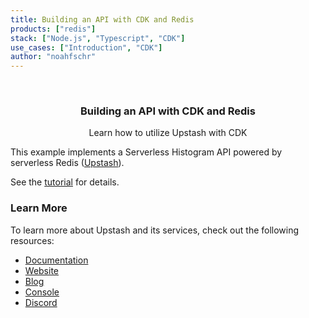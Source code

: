 ```yaml
---
title: Building an API with CDK and Redis
products: ["redis"]
stack: ["Node.js", "Typescript", "CDK"]
use_cases: ["Introduction", "CDK"]
author: "noahfschr"
---
```



<br />
<div align="center">
  <h3 align="center">Building an API with CDK and Redis</h3>

  <p align="center">
   Learn how to utilize Upstash with CDK
  </p>
</div>

This example implements a Serverless Histogram API powered by serverless Redis ([Upstash](https://upstash.com)).

See the [tutorial](https://docs.upstash.com/tutorials/histogram) for details.

### Learn More

To learn more about Upstash and its services, check out the following resources:

- [Documentation](https://docs.upstash.com)
- [Website](https://upstash.com)
- [Blog](https://upstash.com/blog)
- [Console](https://console.upstash.com)
- [Discord](https://upstash.com/discord)
